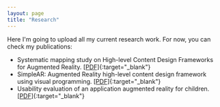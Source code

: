 ```yaml
---
layout: page
title: "Research"
---
```


Here I'm going to upload all my current research work. For now, you can check my publications:

- Systematic mapping study on High-level Content Design Frameworks for Augmented Reality. [[PDF]]({{site.baseurl}}/assets/research/Systematic_mapping_study_on_high_level_content_design_frameworks_for_augmented_reality.pdf){:target="\_blank"}
- SimpleAR: Augmented Reality high-level content design framework using visual programming. [[PDF]]({{site.baseurl}}/assets/research/SimpleAR_Augmented_Reality_high_level_content_design_framework_using_visual_programming.pdf){:target="\_blank"}
- Usability evaluation of an application augmented reality for children. [[PDF]]({{site.baseurl}}/assets/research/Usability_evaluation_of_an_application_augmented_reality_for_children.pdf){:target="\_blank"}
